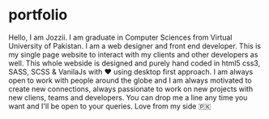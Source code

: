 # portfolio
Hello, I am Jozzii. I am graduate in Computer Sciences from Virtual University of Pakistan. I am a web designer and front end developer. This is my single page website to interact with my clients and other developers as well. This whole webside is designed and purely hand coded in html5 css3, SASS, SCSS & VanilaJs with ❤️ using desktop first approach. I am always open to work with people around the globe and I am always motivated to create new connections, always passionate to work on new projects with new cliens, teams and developers. You can drop me a line any time you want and I'll be open to your queries. Love from my side 🇵🇰
